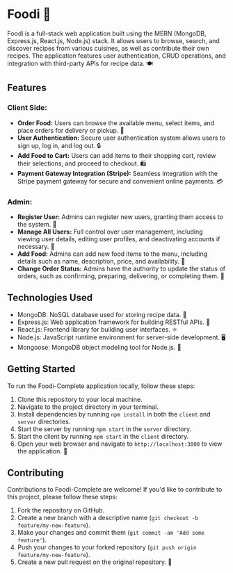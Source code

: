 # Foodi 🍔

Foodi is a full-stack web application built using the MERN (MongoDB, Express.js, React.js, Node.js) stack. It allows users to browse, search, and discover recipes from various cuisines, as well as contribute their own recipes. The application features user authentication, CRUD operations, and integration with third-party APIs for recipe data. 🍽️

## Features

### Client Side:
- **Order Food:** Users can browse the available menu, select items, and place orders for delivery or pickup. 🛒
- **User Authentication:** Secure user authentication system allows users to sign up, log in, and log out. 🔒
- **Add Food to Cart:** Users can add items to their shopping cart, review their selections, and proceed to checkout. 🛍️
- **Payment Gateway Integration (Stripe):** Seamless integration with the Stripe payment gateway for secure and convenient online payments. 💳

### Admin:
- **Register User:** Admins can register new users, granting them access to the system. 📝
- **Manage All Users:** Full control over user management, including viewing user details, editing user profiles, and deactivating accounts if necessary. 👤
- **Add Food:** Admins can add new food items to the menu, including details such as name, description, price, and availability. 🥗
- **Change Order Status:** Admins have the authority to update the status of orders, such as confirming, preparing, delivering, or completing them. 🚚

## Technologies Used

- MongoDB: NoSQL database used for storing recipe data. 🍃
- Express.js: Web application framework for building RESTful APIs. 🚀
- React.js: Frontend library for building user interfaces. ⚛️
- Node.js: JavaScript runtime environment for server-side development. 🖥️
- Mongoose: MongoDB object modeling tool for Node.js. 🧩

## Getting Started

To run the Foodi-Complete application locally, follow these steps:

1. Clone this repository to your local machine.
2. Navigate to the project directory in your terminal.
3. Install dependencies by running `npm install` in both the `client` and `server` directories.
4. Start the server by running `npm start` in the `server` directory.
5. Start the client by running `npm start` in the `client` directory.
6. Open your web browser and navigate to `http://localhost:3000` to view the application. 🚀

## Contributing

Contributions to Foodi-Complete are welcome! If you'd like to contribute to this project, please follow these steps:

1. Fork the repository on GitHub.
2. Create a new branch with a descriptive name (`git checkout -b feature/my-new-feature`).
3. Make your changes and commit them (`git commit -am 'Add some feature'`).
4. Push your changes to your forked repository (`git push origin feature/my-new-feature`).
5. Create a new pull request on the original repository. 🎉
